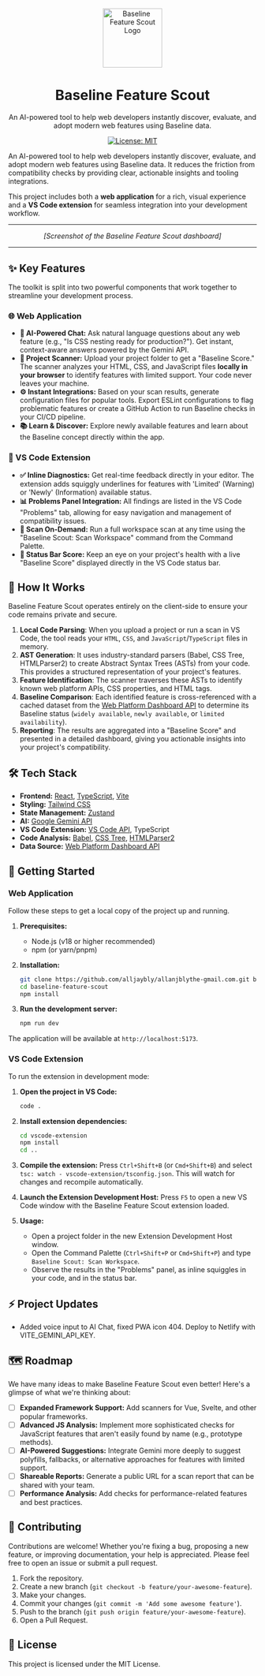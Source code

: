 # 
<div align="center">
  <img src="https://raw.githubusercontent.com/alljaybly/allanjblythe-gmail.com/main/public/logo.svg" alt="Baseline Feature Scout Logo" width="120">
  <h1 align="center">Baseline Feature Scout</h1>
  <p align="center">
    An AI-powered tool to help web developers instantly discover, evaluate, and adopt modern web features using Baseline data.
  </p>
  <p align="center">
    <a href="https://github.com/alljaybly/allanjblythe-gmail.com/blob/main/LICENSE"><img src="https://img.shields.io/badge/License-MIT-blue.svg" alt="License: MIT"></a>
  </p>
</div>

An AI-powered tool to help web developers instantly discover, evaluate, and adopt modern web features using Baseline data. It reduces the friction from compatibility checks by providing clear, actionable insights and tooling integrations.

This project includes both a **web application** for a rich, visual experience and a **VS Code extension** for seamless integration into your development workflow.

---

<!-- Placeholder for a GIF or screenshot of the app -->
<div align="center">
  <em>[Screenshot of the Baseline Feature Scout dashboard]</em>
</div>

---

## ✨ Key Features

The toolkit is split into two powerful components that work together to streamline your development process.

### 🌐 Web Application

- **🤖 AI-Powered Chat:** Ask natural language questions about any web feature (e.g., "Is CSS nesting ready for production?"). Get instant, context-aware answers powered by the Gemini API.
- **🔎 Project Scanner:** Upload your project folder to get a "Baseline Score." The scanner analyzes your HTML, CSS, and JavaScript files **locally in your browser** to identify features with limited support. Your code never leaves your machine.
- **⚙️ Instant Integrations:** Based on your scan results, generate configuration files for popular tools. Export ESLint configurations to flag problematic features or create a GitHub Action to run Baseline checks in your CI/CD pipeline.
- **📚 Learn & Discover:** Explore newly available features and learn about the Baseline concept directly within the app.

### 🔌 VS Code Extension

- **✅ Inline Diagnostics:** Get real-time feedback directly in your editor. The extension adds squiggly underlines for features with 'Limited' (Warning) or 'Newly' (Information) available status.
- **📊 Problems Panel Integration:** All findings are listed in the VS Code "Problems" tab, allowing for easy navigation and management of compatibility issues.
- **🚀 Scan On-Demand:** Run a full workspace scan at any time using the "Baseline Scout: Scan Workspace" command from the Command Palette.
- **💯 Status Bar Score:** Keep an eye on your project's health with a live "Baseline Score" displayed directly in the VS Code status bar.

## 🔬 How It Works

Baseline Feature Scout operates entirely on the client-side to ensure your code remains private and secure.

1.  **Local Code Parsing**: When you upload a project or run a scan in VS Code, the tool reads your `HTML`, `CSS`, and `JavaScript`/`TypeScript` files in memory.
2.  **AST Generation**: It uses industry-standard parsers (Babel, CSS Tree, HTMLParser2) to create Abstract Syntax Trees (ASTs) from your code. This provides a structured representation of your project's features.
3.  **Feature Identification**: The scanner traverses these ASTs to identify known web platform APIs, CSS properties, and HTML tags.
4.  **Baseline Comparison**: Each identified feature is cross-referenced with a cached dataset from the [Web Platform Dashboard API](https://webstatus.dev/docs/api/) to determine its Baseline status (`widely available`, `newly available`, or `limited availability`).
5.  **Reporting**: The results are aggregated into a "Baseline Score" and presented in a detailed dashboard, giving you actionable insights into your project's compatibility.

## 🛠️ Tech Stack

- **Frontend:** [React](https://react.dev/), [TypeScript](https://www.typescriptlang.org/), [Vite](https://vitejs.dev/)
- **Styling:** [Tailwind CSS](https://tailwindcss.com/)
- **State Management:** [Zustand](https://github.com/pmndrs/zustand)
- **AI:** [Google Gemini API](https://ai.google.dev/docs/gemini_api_overview)
- **VS Code Extension:** [VS Code API](https://code.visualstudio.com/api), TypeScript
- **Code Analysis:** [Babel](https://babeljs.io/), [CSS Tree](https://github.com/csstree/csstree), [HTMLParser2](https://github.com/fb55/htmlparser2)
- **Data Source:** [Web Platform Dashboard API](https://webstatus.dev/docs/api/)

## 🚀 Getting Started

### Web Application

Follow these steps to get a local copy of the project up and running.

1.  **Prerequisites:**
    - Node.js (v18 or higher recommended)
    - npm (or yarn/pnpm)

2.  **Installation:**
    ```bash
    git clone https://github.com/alljaybly/allanjblythe-gmail.com.git baseline-feature-scout
    cd baseline-feature-scout
    npm install
    ```

3.  **Run the development server:**
    ```bash
    npm run dev
    ```

The application will be available at `http://localhost:5173`.

### VS Code Extension

To run the extension in development mode:

1.  **Open the project in VS Code:**
    ```bash
    code .
    ```

2.  **Install extension dependencies:**
    ```bash
    cd vscode-extension
    npm install
    cd ..
    ```

3.  **Compile the extension:** Press `Ctrl+Shift+B` (or `Cmd+Shift+B`) and select `tsc: watch - vscode-extension/tsconfig.json`. This will watch for changes and recompile automatically.

4.  **Launch the Extension Development Host:** Press `F5` to open a new VS Code window with the Baseline Feature Scout extension loaded.

5.  **Usage:**
    - Open a project folder in the new Extension Development Host window.
    - Open the Command Palette (`Ctrl+Shift+P` or `Cmd+Shift+P`) and type `Baseline Scout: Scan Workspace`.
    - Observe the results in the "Problems" panel, as inline squiggles in your code, and in the status bar.

## ⚡️ Project Updates
- Added voice input to AI Chat, fixed PWA icon 404. Deploy to Netlify with VITE_GEMINI_API_KEY.

## 🗺️ Roadmap

We have many ideas to make Baseline Feature Scout even better! Here's a glimpse of what we're thinking about:

- [ ] **Expanded Framework Support:** Add scanners for Vue, Svelte, and other popular frameworks.
- [ ] **Advanced JS Analysis:** Implement more sophisticated checks for JavaScript features that aren't easily found by name (e.g., prototype methods).
- [ ] **AI-Powered Suggestions:** Integrate Gemini more deeply to suggest polyfills, fallbacks, or alternative approaches for features with limited support.
- [ ] **Shareable Reports:** Generate a public URL for a scan report that can be shared with your team.
- [ ] **Performance Analysis:** Add checks for performance-related features and best practices.

## 🙌 Contributing

Contributions are welcome! Whether you're fixing a bug, proposing a new feature, or improving documentation, your help is appreciated. Please feel free to open an issue or submit a pull request.

1.  Fork the repository.
2.  Create a new branch (`git checkout -b feature/your-awesome-feature`).
3.  Make your changes.
4.  Commit your changes (`git commit -m 'Add some awesome feature'`).
5.  Push to the branch (`git push origin feature/your-awesome-feature`).
6.  Open a Pull Request.

## 📄 License

This project is licensed under the MIT License.